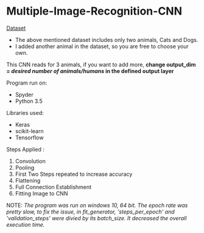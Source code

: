 # Multiple-Image-Recognition-CNN

  
[Dataset](http://www.superdatascience.com/wp-content/uploads/2017/04/Convolutional_Neural_Networks.zip)

- The above mentioned dataset includes only two animals, Cats and Dogs. 
- I added another animal in the dataset, so you are free to choose your own.

This CNN reads for 3 animals, if you want to add more, 
**change output_dim = *desired number of animals/humans* in the defined output layer**

Program run on:
- Spyder
- Python 3.5

Libraries used: 
- Keras 
- scikit-learn 
- Tensorflow


Steps Applied : 
1. Convolution 
2. Pooling 
3. First Two Steps repeated to increase accuracy 
4. Flattening 
5. Full Connection Establishment 
6. Fitting Image to CNN


NOTE: *The program was run on windows 10, 64 bit. The epoch rate was pretty slow, to fix the issue, in fit_generator, 'steps_per_epoch' and 'validation_steps' were divied by its batch_size. It decreased the overall execution time.*
